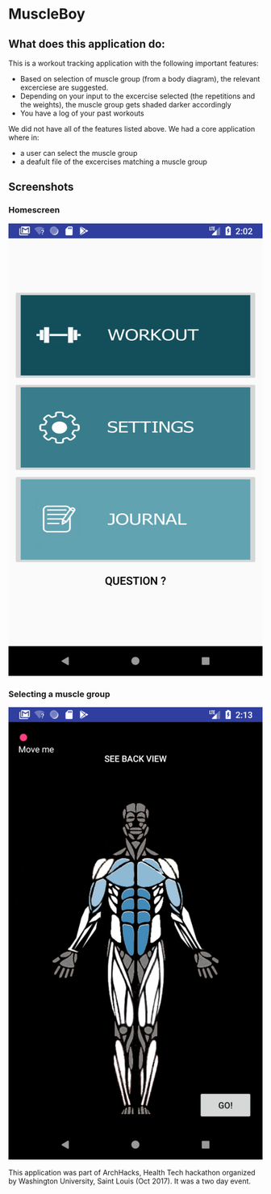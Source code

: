 # MuscleBoy
## What does this application do:
This is a workout tracking application with the following important features:
* Based on selection of muscle group (from a body diagram), the relevant excerciese are suggested.
* Depending on your input to the excercise selected (the repetitions and the weights), the muscle group gets shaded darker accordingly 
* You have a log of your past workouts

We did not have all of the features listed above. We had a core application where in:
 * a user can select the muscle group
 * a deafult file of the excercises matching a muscle group

## Screenshots
### Homescreen
![Homescreen](https://github.com/kangwill/MuscleBoy/blob/master/Screenshot_1522778540.png)

### Selecting a muscle group 
![Muscle Selection](https://github.com/kangwill/MuscleBoy/blob/master/Screenshot_1522779231.png)

This application was part of ArchHacks, Health Tech hackathon organized by Washington University, Saint Louis (Oct 2017). It was a two day event.
